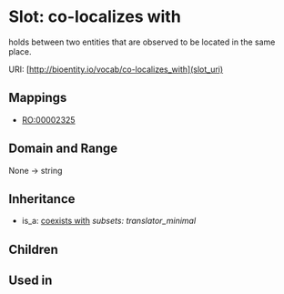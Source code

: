 # Slot: co-localizes with


holds between two entities that are observed to be located in the same place.

URI: [http://bioentity.io/vocab/co-localizes_with](slot_uri)
## Mappings

 * [RO:00002325](http://purl.obolibrary.org/obo/RO_00002325)
## Domain and Range

None -> string
## Inheritance

 *  is_a: [coexists with](coexists_with.md) *subsets: translator_minimal*
## Children

## Used in

